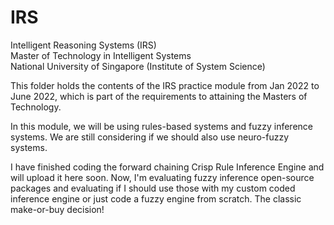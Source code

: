 # IRS
Intelligent Reasoning Systems (IRS) <br>
Master of Technology in Intelligent Systems<br>
National University of Singapore (Institute of System Science)<br>

This folder holds the contents of the IRS practice module from Jan 2022 to June 2022, which is part of the requirements to attaining the Masters of Technology.

In this module, we will be using rules-based systems and fuzzy inference systems. 
We are still considering if we should also use neuro-fuzzy systems.

I have finished coding the forward chaining Crisp Rule Inference Engine and will upload it here soon. Now, I'm evaluating fuzzy inference open-source packages and evaluating if I should use those with my custom coded inference engine or just code a fuzzy engine from scratch. The classic make-or-buy decision!
